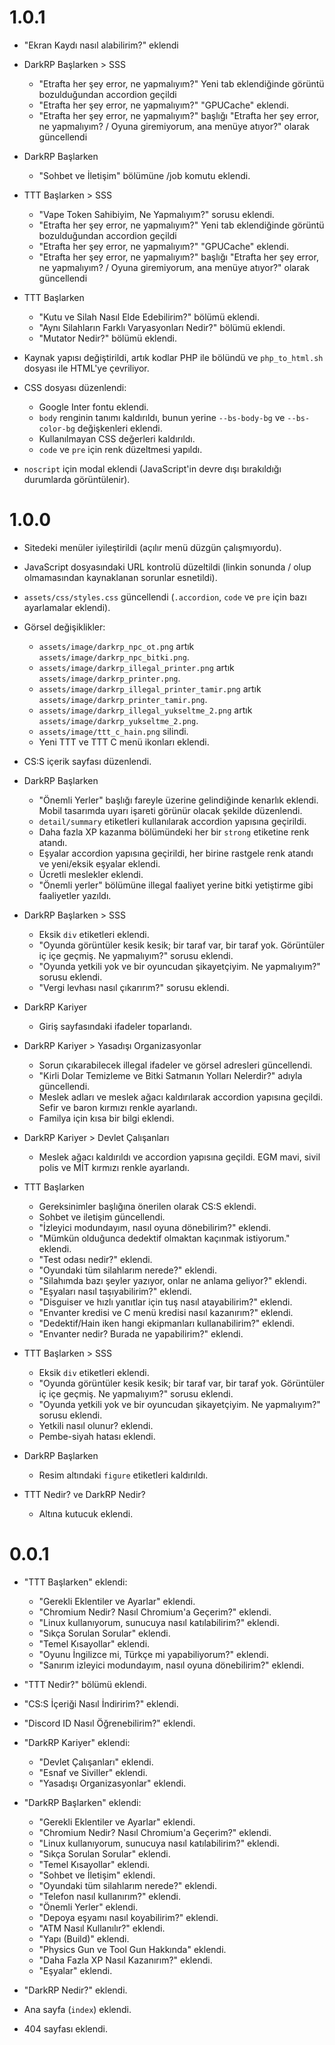 # 1.0.1

- "Ekran Kaydı nasıl alabilirim?" eklendi

- DarkRP Başlarken > SSS
  - "Etrafta her şey error, ne yapmalıyım?" Yeni tab eklendiğinde görüntü bozulduğundan accordion geçildi
  - "Etrafta her şey error, ne yapmalıyım?" "GPUCache" eklendi.
  - "Etrafta her şey error, ne yapmalıyım?" başlığı "Etrafta her şey error, ne yapmalıyım? / Oyuna giremiyorum, ana
    menüye atıyor?" olarak güncellendi

- DarkRP Başlarken
  - "Sohbet ve İletişim" bölümüne /job komutu eklendi.

- TTT Başlarken > SSS
  - "Vape Token Sahibiyim, Ne Yapmalıyım?" sorusu eklendi.
  - "Etrafta her şey error, ne yapmalıyım?" Yeni tab eklendiğinde görüntü bozulduğundan accordion geçildi
  - "Etrafta her şey error, ne yapmalıyım?" "GPUCache" eklendi.
  - "Etrafta her şey error, ne yapmalıyım?" başlığı "Etrafta her şey error, ne yapmalıyım? / Oyuna giremiyorum, ana
    menüye atıyor?" olarak güncellendi
  
- TTT Başlarken
  - "Kutu ve Silah Nasıl Elde Edebilirim?" bölümü eklendi.
  - "Aynı Silahların Farklı Varyasyonları Nedir?" bölümü eklendi.
  - "Mutator Nedir?" bölümü eklendi.
  
- Kaynak yapısı değiştirildi, artık kodlar PHP ile bölündü ve `php_to_html.sh` dosyası ile HTML'ye çevriliyor.
- CSS dosyası düzenlendi:
    - Google Inter fontu eklendi.
    - `body` renginin tanımı kaldırıldı, bunun yerine `--bs-body-bg` ve `--bs-color-bg` değişkenleri eklendi.
    - Kullanılmayan CSS değerleri kaldırıldı.
    - `code` ve `pre` için renk düzeltmesi yapıldı.

- `noscript` için modal eklendi (JavaScript'in devre dışı bırakıldığı durumlarda görüntülenir).

# 1.0.0

- Sitedeki menüler iyileştirildi (açılır menü düzgün çalışmıyordu).
- JavaScript dosyasındaki URL kontrolü düzeltildi (linkin sonunda / olup olmamasından kaynaklanan sorunlar esnetildi).
- `assets/css/styles.css` güncellendi (`.accordion`, `code` ve `pre` için bazı ayarlamalar eklendi).

- Görsel değişiklikler:
    - `assets/image/darkrp_npc_ot.png` artık `assets/image/darkrp_npc_bitki.png`.
    - `assets/image/darkrp_illegal_printer.png` artık `assets/image/darkrp_printer.png`.
    - `assets/image/darkrp_illegal_printer_tamir.png` artık `assets/image/darkrp_printer_tamir.png`.
    - `assets/image/darkrp_illegal_yukseltme_2.png` artık `assets/image/darkrp_yukseltme_2.png`.
    - `assets/image/ttt_c_hain.png` silindi.
    - Yeni TTT ve TTT C menü ikonları eklendi.

- CS:S içerik sayfası düzenlendi.

- DarkRP Başlarken
    - "Önemli Yerler" başlığı fareyle üzerine gelindiğinde kenarlık eklendi. Mobil tasarımda uyarı işareti görünür
      olacak şekilde düzenlendi.
    - `detail/summary` etiketleri kullanılarak accordion yapısına geçirildi.
    - Daha fazla XP kazanma bölümündeki her bir `strong` etiketine renk atandı.
    - Eşyalar accordion yapısına geçirildi, her birine rastgele renk atandı ve yeni/eksik eşyalar eklendi.
    - Ücretli meslekler eklendi.
    - "Önemli yerler" bölümüne illegal faaliyet yerine bitki yetiştirme gibi faaliyetler yazıldı.

- DarkRP Başlarken > SSS
    - Eksik `div` etiketleri eklendi.
    - "Oyunda görüntüler kesik kesik; bir taraf var, bir taraf yok. Görüntüler iç içe geçmiş. Ne yapmalıyım?" sorusu
      eklendi.
    - "Oyunda yetkili yok ve bir oyuncudan şikayetçiyim. Ne yapmalıyım?" sorusu eklendi.
    - "Vergi levhası nasıl çıkarırım?" sorusu eklendi.

- DarkRP Kariyer
    - Giriş sayfasındaki ifadeler toparlandı.

- DarkRP Kariyer > Yasadışı Organizasyonlar
    - Sorun çıkarabilecek illegal ifadeler ve görsel adresleri güncellendi.
    - "Kirli Dolar Temizleme ve Bitki Satmanın Yolları Nelerdir?" adıyla güncellendi.
    - Meslek adları ve meslek ağacı kaldırılarak accordion yapısına geçildi. Sefir ve baron kırmızı renkle ayarlandı.
    - Familya için kısa bir bilgi eklendi.

- DarkRP Kariyer > Devlet Çalışanları
    - Meslek ağacı kaldırıldı ve accordion yapısına geçildi. EGM mavi, sivil polis ve MİT kırmızı renkle ayarlandı.

- TTT Başlarken
    - Gereksinimler başlığına önerilen olarak CS:S eklendi.
    - Sohbet ve iletişim güncellendi.
    - "İzleyici modundayım, nasıl oyuna dönebilirim?" eklendi.
    - "Mümkün olduğunca dedektif olmaktan kaçınmak istiyorum." eklendi.
    - "Test odası nedir?" eklendi.
    - "Oyundaki tüm silahlarım nerede?" eklendi.
    - "Silahımda bazı şeyler yazıyor, onlar ne anlama geliyor?" eklendi.
    - "Eşyaları nasıl taşıyabilirim?" eklendi.
    - "Disguiser ve hızlı yanıtlar için tuş nasıl atayabilirim?" eklendi.
    - "Envanter kredisi ve C menü kredisi nasıl kazanırım?" eklendi.
    - "Dedektif/Hain iken hangi ekipmanları kullanabilirim?" eklendi.
    - "Envanter nedir? Burada ne yapabilirim?" eklendi.

- TTT Başlarken > SSS
    - Eksik `div` etiketleri eklendi.
    - "Oyunda görüntüler kesik kesik; bir taraf var, bir taraf yok. Görüntüler iç içe geçmiş. Ne yapmalıyım?" sorusu
      eklendi.
    - "Oyunda yetkili yok ve bir oyuncudan şikayetçiyim. Ne yapmalıyım?" sorusu eklendi.
    - Yetkili nasıl olunur? eklendi.
    - Pembe-siyah hatası eklendi.

- DarkRP Başlarken
    - Resim altındaki `figure` etiketleri kaldırıldı.

- TTT Nedir? ve DarkRP Nedir?
    - Altına kutucuk eklendi.

# 0.0.1

- "TTT Başlarken" eklendi:
    - "Gerekli Eklentiler ve Ayarlar" eklendi.
    - "Chromium Nedir? Nasıl Chromium'a Geçerim?" eklendi.
    - "Linux kullanıyorum, sunucuya nasıl katılabilirim?" eklendi.
    - "Sıkça Sorulan Sorular" eklendi.
    - "Temel Kısayollar" eklendi.
    - "Oyunu İngilizce mi, Türkçe mi yapabiliyorum?" eklendi.
    - "Sanırım izleyici modundayım, nasıl oyuna dönebilirim?" eklendi.

- "TTT Nedir?" bölümü eklendi.

- "CS:S İçeriği Nasıl İndiririm?" eklendi.

- "Discord ID Nasıl Öğrenebilirim?" eklendi.

- "DarkRP Kariyer" eklendi:
    - "Devlet Çalışanları" eklendi.
    - "Esnaf ve Siviller" eklendi.
    - "Yasadışı Organizasyonlar" eklendi.

- "DarkRP Başlarken" eklendi:
    - "Gerekli Eklentiler ve Ayarlar" eklendi.
    - "Chromium Nedir? Nasıl Chromium'a Geçerim?" eklendi.
    - "Linux kullanıyorum, sunucuya nasıl katılabilirim?" eklendi.
    - "Sıkça Sorulan Sorular" eklendi.
    - "Temel Kısayollar" eklendi.
    - "Sohbet ve İletişim" eklendi.
    - "Oyundaki tüm silahlarım nerede?" eklendi.
    - "Telefon nasıl kullanırım?" eklendi.
    - "Önemli Yerler" eklendi.
    - "Depoya eşyamı nasıl koyabilirim?" eklendi.
    - "ATM Nasıl Kullanılır?" eklendi.
    - "Yapı (Build)" eklendi.
    - "Physics Gun ve Tool Gun Hakkında" eklendi.
    - "Daha Fazla XP Nasıl Kazanırım?" eklendi.
    - "Eşyalar" eklendi.

- "DarkRP Nedir?" eklendi.
- Ana sayfa (`index`) eklendi.
- 404 sayfası eklendi.

